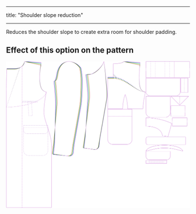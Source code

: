***

title: "Shoulder slope reduction"

***

Reduces the shoulder slope to create extra room for shoulder padding.

## Effect of this option on the pattern

![This image shows the effect of this option by superimposing several variants that have a different value for this option](carlton_shoulderslopereduction_sample.svg "Effect of this option on the pattern")
